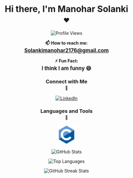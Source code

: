 <!-- Header Section with Animation -->
<h1 align="center">
  Hi there, I'm Manohar Solanki
  <br>
  <span style="font-size: 0.7em; animation: heartbeat 1s infinite;">
    ❤️
  </span>
</h1>

<!-- Profile Views and Social Badges -->
<p align="center">
  <img src="https://komarev.com/ghpvc/?username=solankiboy939&label=Profile%20Views&color=blueviolet&style=flat-square" alt="Profile Views"/>
</p>

<!-- Contact Information and Fun Fact with Animation -->
<p align="center">
  <strong>
    📫 How to reach me:
    <br>
    <span style="font-size: 1.2em; animation: pulse 2s infinite;">
      <a href="mailto:Solankimanohar2176@gmail.com">Solankimanohar2176@gmail.com</a>
    </span>
  </strong>
</p>
<p align="center">
  <strong>
    ⚡ Fun Fact:
    <br>
    <span style="font-size: 1.2em; animation: bounce 1s infinite;">
      I think I am funny 😄
    </span>
  </strong>
</p>

<!-- Connect with Me Section with Animation -->
<h3 align="center">
  Connect with Me
  <br>
  <span style="font-size: 0.8em; animation: rotate 3s infinite linear;">
    🌟
  </span>
</h3>
<p align="center">
  <a href="https://www.linkedin.com/in/mr-manohar-solanki" target="_blank">
    <img src="https://raw.githubusercontent.com/rahuldkjain/github-profile-readme-generator/master/src/images/icons/Social/linked-in-alt.svg" alt="LinkedIn" height="40" width="40"/>
  </a>
  <!-- Add more social icons with animations -->
</p>

<!-- Languages and Tools Section with Animation -->
<h3 align="center">
  Languages and Tools
  <br>
  <span style="font-size: 0.8em; animation: shake 2s infinite;">
    🔧
  </span>
</h3>
<p align="center">
  <img src="https://raw.githubusercontent.com/devicons/devicon/master/icons/c/c-original.svg" alt="C" height="60" width="60"/>
  <!-- Add more icons with animations -->
</p>

<!-- GitHub Stats Section with Animation -->
<p align="center">
  <img src="https://github-readme-stats.vercel.app/api?username=solankiboy939&show_icons=true&locale=en" alt="GitHub Stats"/>
</p>

<!-- Top Languages Section with Animation -->
<p align="center">
  <img src="https://github-readme-stats.vercel.app/api/top-langs/?username=solankiboy939&layout=compact" alt="Top Languages"/>
</p>

<!-- Streak Stats Section with Animation -->
<p align="center">
  <img src="https://github-readme-streak-stats.herokuapp.com/?user=solankiboy939" alt="GitHub Streak Stats"/>
</p>
